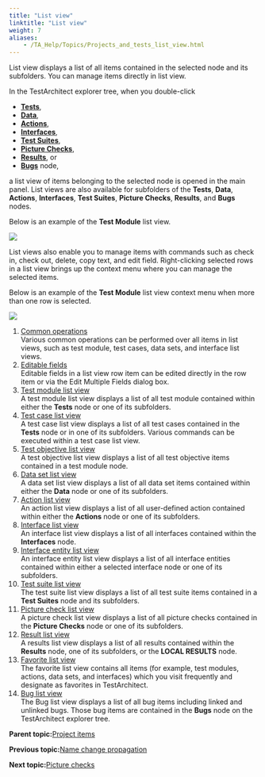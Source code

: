 ```yaml
--- 
title: "List view"
linktitle: "List view"
weight: 7
aliases: 
    - /TA_Help/Topics/Projects_and_tests_list_view.html
---
```


List view displays a list of all items contained in the selected node and its subfolders. You can manage items directly in list view.

In the TestArchitect explorer tree, when you double-click

-   [**Tests**](Project_items_tests.html),
-   [**Data**](Projects_and_tests_dataset.html),
-   [**Actions**](/reuse/reuse.High_level_actions.html),
-   [**Interfaces**](Interface_def.html),
-   [**Test Suites**](Test_suite.html),
-   [**Picture Checks**](Projects_and_tests_picture_check.html),
-   [**Results**](Test_result.html), or
-   [**Bugs**](Bugs.html) node,

a list view of items belonging to the selected node is opened in the main panel. List views are also available for subfolders of the **Tests**, **Data**, **Actions**, **Interfaces**, **Test Suites**, **Picture Checks**, **Results**, and **Bugs** nodes.

Below is an example of the **Test Module** list view.

![](/images//Images/Listview_example.png)

List views also enable you to manage items with commands such as check in, check out, delete, copy text, and edit field. Right-clicking selected rows in a list view brings up the context menu where you can manage the selected items.

Below is an example of the **Test Module** list view context menu when more than one row is selected.

![](/images//Images/Listview_context_menu.png)

1.  [Common operations](/TA_Help/Topics/Listview_common_operations.html)  
Various common operations can be performed over all items in list views, such as test module, test cases, data sets, and interface list views.
2.  [Editable fields](/TA_Help/Topics/Listview_editable_fields.html)  
Editable fields in a list view row item can be edited directly in the row item or via the Edit Multiple Fields dialog box.
3.  [Test module list view](/TA_Help/Topics/Listview_TM.html)  
A test module list view displays a list of all test module contained within either the **Tests** node or one of its subfolders.
4.  [Test case list view](/TA_Help/Topics/Listview_test_case.html)  
A test case list view displays a list of all test cases contained in the **Tests** node or in one of its subfolders. Various commands can be executed within a test case list view.
5.  [Test objective list view](/TA_Help/Topics/Listview_test_objective.html)  
A test objective list view displays a list of all test objective items contained in a test module node.
6.  [Data set list view](/TA_Help/Topics/Listview_data_set.html)  
A data set list view displays a list of all data set items contained within either the **Data** node or one of its subfolders.
7.  [Action list view](/TA_Help/Topics/Listview_action.html)  
An action list view displays a list of all user-defined action contained within either the **Actions** node or one of its subfolders.
8.  [Interface list view](/TA_Help/Topics/Listview_interfaces.html)  
An interface list view displays a list of all interfaces contained within the **Interfaces** node.
9.  [Interface entity list view](/TA_Help/Topics/Listview_interface_entity.html)  
An interface entity list view displays a list of all interface entities contained within either a selected interface node or one of its subfolders.
10. [Test suite list view](/TA_Help/Topics/Listview_test_suite.html)  
The test suite list view displays a list of all test suite items contained in a **Test Suites** node and its subfolders.
11. [Picture check list view](/TA_Help/Topics/Listview_picture_checks.html)  
A picture check list view displays a list of all picture checks contained in the **Picture Checks** node or one of its subfolders.
12. [Result list view](/TA_Help/Topics/Listview_results.html)  
A results list view displays a list of all results contained within the **Results** node, one of its subfolders, or the **LOCAL RESULTS** node.
13. [Favorite list view](/TA_Help/Topics/Listview_favorites.html)  
The favorite list view contains all items \(for example, test modules, actions, data sets, and interfaces\) which you visit frequently and designate as favorites in TestArchitect.
14. [Bug list view](/TA_Help/Topics/Listview_bug.html)  
The Bug list view displays a list of all bug items including linked and unlinked bugs. Those bug items are contained in the **Bugs** node on the TestArchitect explorer tree.

**Parent topic:**[Project items](/TA_Help/Topics/Project_items_def.html)

**Previous topic:**[Name change propagation](/TA_Help/Topics/Project_and_project_items_rename_refactoring.html)

**Next topic:**[Picture checks](/TA_Help/Topics/Projects_and_tests_picture_check.html)

